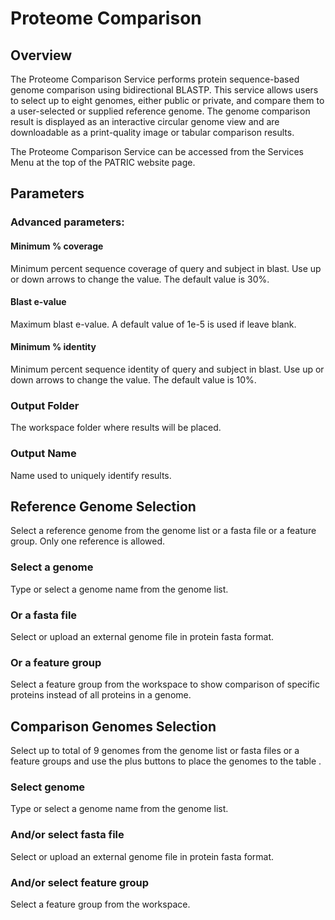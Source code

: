 # Proteome Comparison

## Overview
The Proteome Comparison Service performs protein sequence-based genome comparison using bidirectional BLASTP. This service allows users to select up to eight genomes, either public or private, and compare them to a user-selected or supplied reference genome. The genome comparison result is displayed as an interactive circular genome view and are downloadable as a print-quality image or tabular comparison results.

The Proteome Comparison Service can be accessed from the Services Menu at the top of the PATRIC website page.

## Parameters

### Advanced parameters:

#### Minimum % coverage
Minimum percent sequence coverage of query and subject in blast.
Use up or down arrows to change the value. The default value is 30%.

#### Blast e-value
Maximum blast e-value. A default value of 1e-5 is used if leave blank.

#### Minimum % identity
Minimum percent sequence identity of query and subject in blast. Use up or down arrows
to change the value. The default value is 10%.

### Output Folder
The workspace folder where results will be placed.

### Output Name
Name used to uniquely identify results.

## Reference Genome Selection
Select a reference genome from the genome list or a fasta file or a
feature group. Only one reference is allowed.

### Select a genome
Type or select a genome name from the genome list.

### Or a fasta file
Select or upload an external genome file in protein fasta format.

### Or a feature group
Select a feature group from the workspace to show comparison of specific proteins instead of all proteins in a genome.

## Comparison Genomes Selection
Select up to total of 9 genomes from the genome list or fasta files or a
feature groups and use the plus buttons to place the genomes to the
table .

### Select genome
Type or select a genome name from the genome list.

### And/or select fasta file
Select or upload an external genome file in protein fasta format.

### And/or select feature group
Select a feature group from the workspace.

